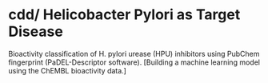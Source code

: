 # cdd/ Helicobacter Pylori as Target Disease
Bioactivity classification of H. pylori urease (HPU) inhibitors using PubChem fingerprint (PaDEL-Descriptor software).
[Building a machine learning model using the ChEMBL bioactivity data.]
